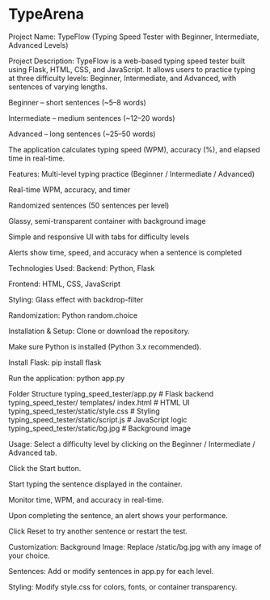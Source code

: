 # TypeArena
Project Name:
TypeFlow (Typing Speed Tester with Beginner, Intermediate, Advanced Levels)

Project Description:
TypeFlow is a web-based typing speed tester built using Flask, HTML, CSS, and JavaScript.
It allows users to practice typing at three difficulty levels: Beginner, Intermediate, and Advanced, with sentences of varying lengths.

Beginner – short sentences (~5–8 words)

Intermediate – medium sentences (~12–20 words)

Advanced – long sentences (~25–50 words)

The application calculates typing speed (WPM), accuracy (%), and elapsed time in real-time.

Features:
Multi-level typing practice (Beginner / Intermediate / Advanced)

Real-time WPM, accuracy, and timer

Randomized sentences (50 sentences per level)

Glassy, semi-transparent container with background image

Simple and responsive UI with tabs for difficulty levels

Alerts show time, speed, and accuracy when a sentence is completed

Technologies Used:
Backend: Python, Flask

Frontend: HTML, CSS, JavaScript

Styling: Glass effect with backdrop-filter

Randomization: Python random.choice

Installation & Setup:
Clone or download the repository.

Make sure Python is installed (Python 3.x recommended).

Install Flask:
pip install flask


Run the application:
python app.py

Folder Structure
typing_speed_tester/app.py                 # Flask backend
typing_speed_tester/ templates/ index.html          # HTML UI
typing_speed_tester/static/style.css           # Styling
typing_speed_tester/static/script.js           # JavaScript logic
typing_speed_tester/static/bg.jpg              # Background image

Usage:
Select a difficulty level by clicking on the Beginner / Intermediate / Advanced tab.

Click the Start button.

Start typing the sentence displayed in the container.

Monitor time, WPM, and accuracy in real-time.

Upon completing the sentence, an alert shows your performance.

Click Reset to try another sentence or restart the test.

Customization:
Background Image: Replace /static/bg.jpg with any image of your choice.

Sentences: Add or modify sentences in app.py for each level.

Styling: Modify style.css for colors, fonts, or container transparency.
